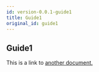 ```yaml
---
id: version-0.0.1-guide1
title: Guide1
original_id: guide1
---
```


## Guide1
This is a link to [another document.](intro_concept/intro/mission.md)  
